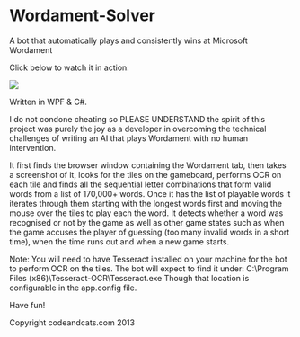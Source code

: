 Wordament-Solver
================

A bot that automatically plays and consistently wins at Microsoft Wordament

Click below to watch it in action:

[![](http://img.youtube.com/vi/2WpjlTkEMcA/0.jpg)](http://www.youtube.com/watch?v=2WpjlTkEMcA)

Written in WPF & C#.

I do not condone cheating so PLEASE UNDERSTAND the spirit of this project was purely the joy as a developer in overcoming the technical challenges of writing an AI that plays Wordament with no human intervention.

It first finds the browser window containing the Wordament tab, then takes a screenshot of it, looks for the tiles on the gameboard, performs OCR on each tile and finds all the sequential letter combinations that form valid words from a list of 170,000+ words. Once it has the list of playable words it iterates through them starting with the longest words first and moving the mouse over the tiles to play each the word. It detects whether a word was recognised or not by the game as well as other game states such as when the game accuses the player of guessing (too many invalid words in a short time), when the time runs out and when a new game starts.

Note:
You will need to have Tesseract installed on your machine for the bot to perform OCR on the tiles.
The bot will expect to find it under: C:\Program Files (x86)\Tesseract-OCR\Tesseract.exe
Though that location is configurable in the app.config file.

Have fun!

Copyright codeandcats.com 2013 
